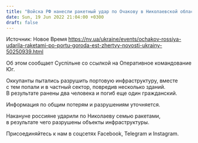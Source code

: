```yaml
---
title: "Войска РФ нанесли ракетный удар по Очакову в Николаевской области: есть жертвы"
date: Sun, 19 Jun 2022 21:04:00 +0300
draft: false
---
```

Источник: Новое Время https://nv.ua/ukraine/events/ochakov-rossiya-udarila-raketami-po-portu-goroda-est-zhertvy-novosti-ukrainy-50250939.html


Об этом сообщает Суспільне со ссылкой на Оперативное командование Юг.

Оккупанты пытались разрушить портовую инфраструктуру, вместе с тем попали и в частный сектор, повредив несколько зданий. В результате ранены два человека и погиб еще один гражданский.

Информация по общим потерям и разрушениям уточняется.

Накануне россияне ударили по Николаеву семью ракетами, в результате чего разрушены объекты инфраструктуры.

Присоединяйтесь к нам в соцсетях Facebook, Telegram и Instagram.
